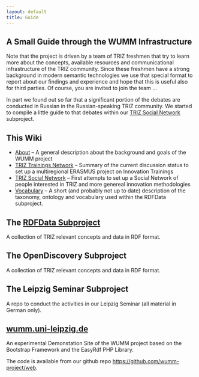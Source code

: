 ```yaml
---
layout: default
title: Guide
---
```


A Small Guide through the WUMM Infrastructure
------------------------------

Note that the project is driven by a team of TRIZ freshmen that try to learn
more about the concepts, available resources and communicational
infrastructure of the TRIZ community.  Since these freshmen have a strong
background in modern semantic technologies we use that special format to
report about our findings and experience and hope that this is useful also for
third parties.  Of course, you are invited to join the team ...

In part we found out so far that a significant portion of the debates are
conducted in Russian in the Russian-speaking TRIZ community. We started to
compile a little guide to that debates within our [TRIZ Social Network](TSN
"wikilink") subproject.

## This Wiki
* [About](About "wikilink") &ndash; A general description about the background
  and goals of the WUMM project  
* [TRIZ Trainings Network](TTN "wikilink") &ndash; Summary of the current
  discussion status to set up a multiregional ERASMUS project on Innovation
  Trainings
* [TRIZ Social Network](TSN "wikilink") &ndash; First attempts to set up a
  Social Network of people interested in TRIZ and more genereal innovation
  methodologies 
* [Vocabulary](Ontology "wikilink") &ndash; A short (and probably not up to
  date) description of the taxonomy, ontology and vocabulary used within the
  RDFData subproject. 

## The [RDFData Subproject]()

A collection of TRIZ relevant concepts and data in RDF format.

## The OpenDiscovery Subproject

A collection of TRIZ relevant concepts and data in RDF format.

## The Leipzig Seminar Subproject

A repo to conduct the activities in our Leipzig Seminar (all material in
German only). 

## [wumm.uni-leipzig.de](http://wumm.uni-leipzig.de)

An experimental Demonstation Site of the WUMM project based on the Bootstrap
Framework and the EasyRdf PHP Library.

The code is available from our github repo
https://github.com/wumm-project/web.


